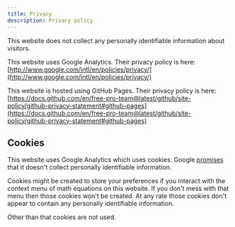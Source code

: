 ```yaml
---
title: Privacy
description: Privacy policy
---
```

This website does not collect any personally identifiable information about
visitors.

This website uses Google Analytics. Their privacy policy is here:<br/>
[http://www.google.com/intl/en/policies/privacy/](http://www.google.com/intl/en/policies/privacy/)

This website is hosted using GitHub Pages. Their privacy policy is here:<br/>
[https://docs.github.com/en/free-pro-team@latest/github/site-policy/github-privacy-statement#github-pages](https://docs.github.com/en/free-pro-team@latest/github/site-policy/github-privacy-statement#github-pages)

## Cookies

This website uses Google Analytics which uses cookies. Google
[promises](https://support.google.com/analytics/answer/6004245) that it doesn't
collect personally identifiable information.

Cookies might be created to store your preferences if you interact with the
context menu of math equations on this website. If you don't mess with that menu
then those cookies won't be created. At any rate those cookies don't appear to
contain any personally identifiable information.

Other than that cookies are not used.